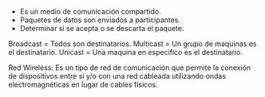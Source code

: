 - Es un medio de comunicación compartido.
- Paquetes de datos son enviados a participantes.
- Determinar si se acepta o se descarta el paquete.

Broadcast = Todos son destinatarios.
Multicast = Un grupo de maquinas es el destinatario.
Unicast = Una maquina en especifico es el destinatario.

Red Wireless:  Es un tipo de red de comunicación que permite la conexión de dispositivos entre sí y/o con una red cableada utilizando ondas electromagnéticas en lugar de cables físicos.
